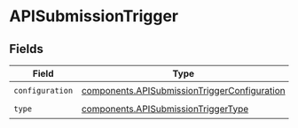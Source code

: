 # APISubmissionTrigger


## Fields

| Field                                                                                                        | Type                                                                                                         | Required                                                                                                     | Description                                                                                                  |
| ------------------------------------------------------------------------------------------------------------ | ------------------------------------------------------------------------------------------------------------ | ------------------------------------------------------------------------------------------------------------ | ------------------------------------------------------------------------------------------------------------ |
| `configuration`                                                                                              | [components.APISubmissionTriggerConfiguration](../../models/components/apisubmissiontriggerconfiguration.md) | :heavy_check_mark:                                                                                           | N/A                                                                                                          |
| `type`                                                                                                       | [components.APISubmissionTriggerType](../../models/components/apisubmissiontriggertype.md)                   | :heavy_check_mark:                                                                                           | N/A                                                                                                          |